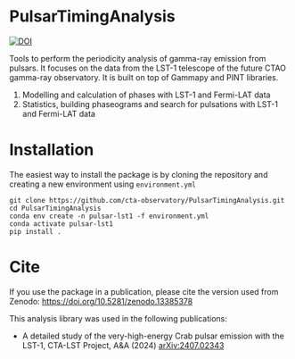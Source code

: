 # PulsarTimingAnalysis
[![DOI](https://zenodo.org/badge/DOI/10.5281/zenodo.13385378.svg)](https://doi.org/10.5281/zenodo.13385378)

Tools to perform the periodicity analysis of gamma-ray emission from pulsars. It focuses on the data from the LST-1 telescope of the future CTAO gamma-ray observatory. It is built on top of Gammapy and PINT libraries.
  1. Modelling and calculation of phases with LST-1 and Fermi-LAT data
  2. Statistics, building phaseograms and search for pulsations with LST-1 and Fermi-LAT data


# Installation
The easiest way to install the package is by cloning the repository and creating a new environment using `environment.yml`

```
git clone https://github.com/cta-observatory/PulsarTimingAnalysis.git
cd PulsarTimingAnalysis
conda env create -n pulsar-lst1 -f environment.yml
conda activate pulsar-lst1
pip install .
```

# Cite
If you use the package in a publication, please cite the version used from Zenodo: https://doi.org/10.5281/zenodo.13385378

This analysis library was used in the following publications:

* A detailed study of the very-high-energy Crab pulsar emission with the LST-1, CTA-LST Project, A&A (2024) [arXiv:2407.02343](https://doi.org/10.48550/arXiv.2407.02343)
  
